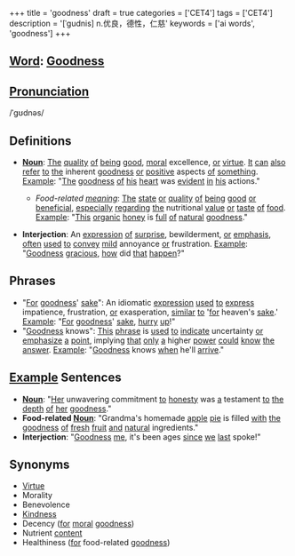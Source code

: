 +++
title = 'goodness'
draft = true
categories = ['CET4']
tags = ['CET4']
description = '[ˈgudnis] n.优良，德性，仁慈'
keywords = ['ai words', 'goodness']
+++

## [Word](/post/word/): [Goodness](/post/goodness/)

## [Pronunciation](/post/pronunciation/)
/ˈɡʊdnəs/

## Definitions
- **[Noun](/post/noun/)**: [The](/post/the/) [quality](/post/quality/) [of](/post/of/) [being](/post/being/) [good](/post/good/), [moral](/post/moral/) excellence, [or](/post/or/) [virtue](/post/virtue/). [It](/post/it/) [can](/post/can/) [also](/post/also/) [refer](/post/refer/) [to](/post/to/) [the](/post/the/) inherent [goodness](/post/goodness/) [or](/post/or/) [positive](/post/positive/) aspects [of](/post/of/) [something](/post/something/). [Example](/post/example/): "[The](/post/the/) [goodness](/post/goodness/) [of](/post/of/) [his](/post/his/) [heart](/post/heart/) was [evident](/post/evident/) [in](/post/in/) [his](/post/his/) actions."
   - *Food-related [meaning](/post/meaning/)*: [The](/post/the/) [state](/post/state/) [or](/post/or/) [quality](/post/quality/) [of](/post/of/) [being](/post/being/) [good](/post/good/) [or](/post/or/) [beneficial](/post/beneficial/), [especially](/post/especially/) [regarding](/post/regarding/) [the](/post/the/) nutritional [value](/post/value/) [or](/post/or/) [taste](/post/taste/) [of](/post/of/) [food](/post/food/). [Example](/post/example/): "[This](/post/this/) [organic](/post/organic/) [honey](/post/honey/) is [full](/post/full/) [of](/post/of/) [natural](/post/natural/) [goodness](/post/goodness/)."

- **Interjection**: An [expression](/post/expression/) [of](/post/of/) [surprise](/post/surprise/), bewilderment, [or](/post/or/) [emphasis](/post/emphasis/), [often](/post/often/) [used](/post/used/) [to](/post/to/) [convey](/post/convey/) [mild](/post/mild/) annoyance [or](/post/or/) frustration. [Example](/post/example/): "[Goodness](/post/goodness/) [gracious](/post/gracious/), [how](/post/how/) did [that](/post/that/) [happen](/post/happen/)?"

## Phrases
- "[For](/post/for/) [goodness](/post/goodness/)' [sake](/post/sake/)": An idiomatic [expression](/post/expression/) [used](/post/used/) [to](/post/to/) [express](/post/express/) impatience, frustration, [or](/post/or/) exasperation, [similar](/post/similar/) [to](/post/to/) '[for](/post/for/) heaven's [sake](/post/sake/).' [Example](/post/example/): "[For](/post/for/) [goodness](/post/goodness/)' [sake](/post/sake/), [hurry](/post/hurry/) [up](/post/up/)!"
- "[Goodness](/post/goodness/) knows": [This](/post/this/) [phrase](/post/phrase/) is [used](/post/used/) [to](/post/to/) [indicate](/post/indicate/) uncertainty [or](/post/or/) [emphasize](/post/emphasize/) [a](/post/a/) [point](/post/point/), implying [that](/post/that/) [only](/post/only/) [a](/post/a/) higher [power](/post/power/) [could](/post/could/) [know](/post/know/) [the](/post/the/) [answer](/post/answer/). [Example](/post/example/): "[Goodness](/post/goodness/) knows [when](/post/when/) he'll [arrive](/post/arrive/)."

## [Example](/post/example/) Sentences
- **[Noun](/post/noun/)**: "[Her](/post/her/) unwavering commitment [to](/post/to/) [honesty](/post/honesty/) was [a](/post/a/) testament [to](/post/to/) [the](/post/the/) [depth](/post/depth/) [of](/post/of/) [her](/post/her/) [goodness](/post/goodness/)."
- **Food-related [Noun](/post/noun/)**: "Grandma's homemade [apple](/post/apple/) [pie](/post/pie/) is filled [with](/post/with/) [the](/post/the/) [goodness](/post/goodness/) [of](/post/of/) [fresh](/post/fresh/) [fruit](/post/fruit/) [and](/post/and/) [natural](/post/natural/) ingredients."
- **Interjection**: "[Goodness](/post/goodness/) [me](/post/me/), it's been ages [since](/post/since/) [we](/post/we/) [last](/post/last/) spoke!"

## Synonyms
- [Virtue](/post/virtue/)
- Morality
- Benevolence
- [Kindness](/post/kindness/)
- Decency ([for](/post/for/) [moral](/post/moral/) [goodness](/post/goodness/))
- Nutrient [content](/post/content/)
- Healthiness ([for](/post/for/) food-related [goodness](/post/goodness/))
